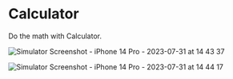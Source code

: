 # Calculator
Do the math with Calculator.


![Simulator Screenshot - iPhone 14 Pro - 2023-07-31 at 14 43 37](https://github.com/MuratYurtseven/Calculator/assets/123903809/9dce0526-631c-4500-8bc2-7b27215fc65a)


![Simulator Screenshot - iPhone 14 Pro - 2023-07-31 at 14 44 17](https://github.com/MuratYurtseven/Calculator/assets/123903809/be9aee4b-d334-4a9c-84fa-2914781b25ec)
